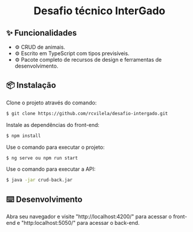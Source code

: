 <h1 align="center">Desafio técnico InterGado</h1>

## ✨ Funcionalidades

- ⚙️ CRUD de animais.
- ⚙️ Escrito em TypeScript com tipos previsíveis.
- ⚙️ Pacote completo de recursos de design e ferramentas de desenvolvimento.

## 📦 Instalação


Clone o projeto através do comando: 
```bash
$ git clone https://github.com/rcvilela/desafio-intergado.git
```
Instale as dependências do front-end: 
```bash
$ npm install 
```
Use o comando para executar o projeto: 
```bash
$ ng serve ou npm run start 
```
Use o comando para executar a API: 
```bash
$ java -jar crud-back.jar
```

## ⌨️ Desenvolvimento

Abra seu navegador e visite "http://localhost:4200/" para acessar o front-end e "http:localhost:5050/" para acessar o back-end.

